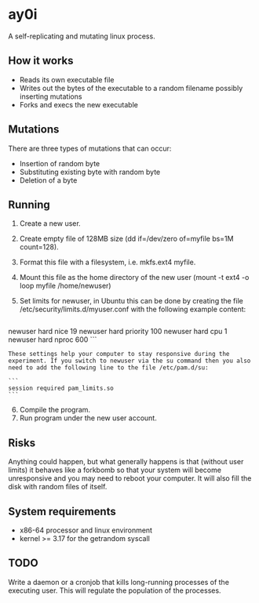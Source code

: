 # ay0i
A self-replicating and mutating linux process.

## How it works
- Reads its own executable file
- Writes out the bytes of the executable to a random filename possibly inserting mutations
- Forks and execs the new executable

## Mutations
There are three types of mutations that can occur:
- Insertion of random byte
- Substituting existing byte with random byte
- Deletion of a byte

## Running
1. Create a new user.
2. Create empty file of 128MB size (dd if=/dev/zero of=myfile bs=1M count=128).
3. Format this file with a filesystem, i.e. mkfs.ext4 myfile.
4. Mount this file as the home directory of the new user (mount -t ext4 -o loop myfile /home/newuser)
5. Set limits for newuser, in Ubuntu this can be done by creating the file /etc/security/limits.d/myuser.conf with the following example content:

    ```
newuser hard nice 19
newuser hard priority 100
newuser hard cpu 1
newuser hard nproc 600
    ```

    These settings help your computer to stay responsive during the experiment. If you switch to newuser via the su command then you also need to add the following line to the file /etc/pam.d/su:

    ```
    session required pam_limits.so
    ```

6. Compile the program.
7. Run program under the new user account.

## Risks
Anything could happen, but what generally happens is that (without user limits) it behaves like a forkbomb so that your system will become unresponsive and you may need to reboot your computer. It will also fill the disk with random files of itself.

## System requirements
- x86-64 processor and linux environment
- kernel >= 3.17 for the getrandom syscall

## TODO
Write a daemon or a cronjob that kills long-running processes of the executing user. This will regulate the population of the processes.

